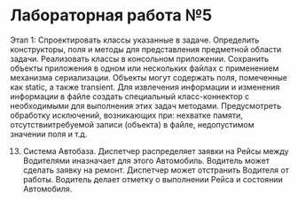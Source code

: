 # Лабораторная работа №5
Этап 1: Спроектировать классы указанные в задаче. Определить конструкторы, поля и методы для представления предметной области задачи. Реализовать классы в консольном приложении. Сохранить   объекты   приложения   в   одном   или   нескольких   файлах   с   применением механизма   сериализации.   Объекты   могут   содержать   поля,   помеченные   как   static,   а   также transient. Для извлечения информации и изменения информации в файле создать специальный класс-коннектор с необходимыми для выполнения этих задач методами. Предусмотреть  обработку исключений,  возникающих  при:  нехватке  памяти,  отсутствиитребуемой записи (объекта) в файле, недопустимом значении поля и т.д.
 
13.   Система   Автобаза.   Диспетчер   распределяет   заявки   на   Рейсы   между   Водителями   иназначает для этого Автомобиль. Водитель может сделать заявку на ремонт. Диспетчер может отстранить Водителя от работы. Водитель делает отметку о выполнении Рейса и состоянии Автомобиля.

